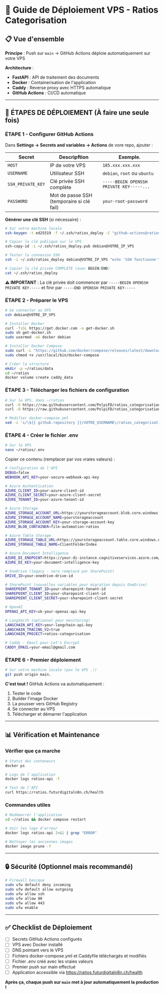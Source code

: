 # 🚀 Guide de Déploiement VPS - Ratios Categorisation

## 📋 Vue d'ensemble

**Principe** : Push sur `main` → GitHub Actions déploie automatiquement sur votre VPS

**Architecture** :
- **FastAPI** : API de traitement des documents
- **Docker** : Containerisation de l'application
- **Caddy** : Reverse proxy avec HTTPS automatique
- **GitHub Actions** : CI/CD automatique

---

## 🔧 ÉTAPES DE DÉPLOIEMENT (À faire une seule fois)

### **ÉTAPE 1** - Configurer GitHub Actions

Dans **Settings → Secrets and variables → Actions** de vore repo, ajouter :

| Secret | Descripftion | Exemple. |
|--------|-------------|---------|
| `HOST` | IP de votre VPS | `185.xxx.xxx.xxx` |
| `USERNAME` | Utilisateur SSH | `debian`, `root` ou `ubuntu` |
| `SSH_PRIVATE_KEY` | Clé privée SSH complète | `-----BEGIN OPENSSH PRIVATE KEY-----...` |
| `PASSWORD` | Mot de passe SSH (temporaire si clé fail) | `your-root-password` |

**Générer une clé SSH** (si nécessaire) :
```bash
# Sur votre machine locale
ssh-keygen -t ed25519 -f ~/.ssh/ratios_deploy -C "github-actions@ratios"

# Copier la clé publique sur le VPS
ssh-copy-id -i ~/.ssh/ratios_deploy.pub debian@VOTRE_IP_VPS

# Tester la connexion SSH
ssh -i ~/.ssh/ratios_deploy debian@VOTRE_IP_VPS "echo 'SSH fonctionne'"

# Copier la clé privée COMPLÈTE (avec BEGIN/END)
cat ~/.ssh/ratios_deploy
```

**⚠️ IMPORTANT** : La clé privée doit commencer par `-----BEGIN OPENSSH PRIVATE KEY-----` et finir par `-----END OPENSSH PRIVATE KEY-----`

### **ÉTAPE 2** - Préparer le VPS

```bash
# Se connecter au VPS
ssh debian@VOTRE_IP_VPS

# Installer Docker
curl -fsSL https://get.docker.com -o get-docker.sh
sudo sh get-docker.sh
sudo usermod -aG docker debian

# Installer Docker Compose
sudo curl -L "https://github.com/docker/compose/releases/latest/download/docker-compose-$(uname -s)-$(uname -m)" -o /usr/local/bin/docker-compose
sudo chmod +x /usr/local/bin/docker-compose

# Créer la structure
mkdir -p ~/ratios/data
cd ~/ratios
docker volume create caddy_data
```

### **ÉTAPE 3** - Télécharger les fichiers de configuration

```bash
# Sur le VPS, dans ~/ratios
curl -O https://raw.githubusercontent.com/PolpiFD/ratios_categorisation/main/docker-compose.yml
curl -O https://raw.githubusercontent.com/PolpiFD/ratios_categorisation/main/Caddyfile

# Modifier docker-compose.yml
sed -i 's/\${{ github.repository }}/VOTRE_USERNAME\/ratios_categorisation/g' docker-compose.yml
```

### **ÉTAPE 4** - Créer le fichier .env

```bash
# Sur le VPS
nano ~/ratios/.env
```

Copier ce contenu (remplacer par vos vraies valeurs) :

```bash
# Configuration de l'API
DEBUG=false
WEBHOOK_API_KEY=your-secure-webhook-api-key

# Azure Authentication
AZURE_CLIENT_ID=your-azure-client-id
AZURE_CLIENT_SECRET=your-azure-client-secret
AZURE_TENANT_ID=your-azure-tenant-id

# Azure Storage
AZURE_STORAGE_ACCOUNT_URL=https://yourstorageaccount.blob.core.windows.net
AZURE_STORAGE_ACCOUNT_NAME=yourstorageaccount
AZURE_STORAGE_ACCOUNT_KEY=your-storage-account-key
AZURE_BLOB_CONTAINER=file-automation-ratios

# Azure Table Storage
AZURE_STORAGE_TABLE_URL=https://yourstorageaccount.table.core.windows.net
AZURE_STORAGE_TABLE_NAME=ClientFolderIndex

# Azure Document Intelligence
AZURE_DI_ENDPOINT=https://your-di-instance.cognitiveservices.azure.com/
AZURE_DI_KEY=your-document-intelligence-key

# OneDrive (legacy - sera remplacé par SharePoint)
DRIVE_ID=your-onedrive-drive-id

# SharePoint (nouvelles variables pour migration depuis OneDrive)
SHAREPOINT_TENANT_ID=your-sharepoint-tenant-id
SHAREPOINT_CLIENT_ID=your-sharepoint-client-id
SHAREPOINT_CLIENT_SECRET=your-sharepoint-client-secret

# OpenAI
OPENAI_API_KEY=sk-your-openai-api-key

# LangSmith (optionnel pour monitoring)
LANGCHAIN_API_KEY=your-langchain-api-key
LANGCHAIN_TRACING_V2=true
LANGCHAIN_PROJECT=ratios-categorisation

# Caddy - Email pour Let's Encrypt
CADDY_EMAIL=your-email@gmail.com
```

### **ÉTAPE 6** - Premier déploiement

```bash
# Sur votre machine locale (pas le VPS .!)
git push origin main.
```

**C'est tout !** GitHub Actions va automatiquement :
1. Tester le code
2. Builder l'image Docker
3. La pousser vers GitHub Registry
4. Se connecter au VPS
5. Télécharger et démarrer l'application

---

## 📊 Vérification et Maintenance

### Vérifier que ça marche
```bash
# Statut des conteneurs
docker ps

# Logs de l'application
docker logs ratios-api -f

# Test de l'API
curl https://ratios.futurdigitaln8n.ch/health
```

### Commandes utiles
```bash
# Redémarrer l'application
cd ~/ratios && docker compose restart

# Voir les logs d'erreur
docker logs ratios-api 2>&1 | grep "ERROR"

# Nettoyer les anciennes images
docker image prune -f
```

---

## 🔒 Sécurité (Optionnel mais recommandé)

```bash
# Firewall basique
sudo ufw default deny incoming
sudo ufw default allow outgoing
sudo ufw allow ssh
sudo ufw allow 80
sudo ufw allow 443
sudo ufw enable
```

---

## ✅ Checklist de Déploiement

- [ ] Secrets GitHub Actions configurés
- [ ] VPS avec Docker installé
- [ ] DNS pointant vers le VPS
- [ ] Fichiers docker-compose.yml et Caddyfile téléchargés et modifiés
- [ ] Fichier .env créé avec les vraies valeurs
- [ ] Premier push sur main effectué
- [ ] Application accessible via https://ratios.futurdigitaln8n.ch/health

**Après ça, chaque push sur `main` met à jour automatiquement la production !**